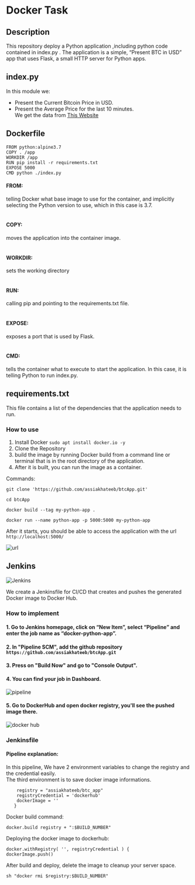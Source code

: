 # Docker Task

## Description
This repository deploy a Python application ,including python code contained in index.py .
The application is a simple, “Present BTC in USD” app that uses Flask, a small HTTP server for Python apps.


## index.py
In this module we:
* Present the Current Bitcoin Price in USD.
* Present the Average Price for the last 10 minutes. <br>
We get the data from <a href="https://www.coindesk.com/price/bitcoin/">This Website</a>

## Dockerfile
```buildoutcfg
FROM python:alpine3.7
COPY . /app
WORKDIR /app
RUN pip install -r requirements.txt
EXPOSE 5000
CMD python ./index.py
```
#### FROM:<br>
telling Docker what base image to use for the container, and implicitly selecting the Python version to use, which in this case is 3.7.  <br><br>
#### COPY:<br>
moves the application into the container image.<br><br>
#### WORKDIR:<br>
sets the working directory<br><br>
#### RUN:<br>
calling pip and pointing to the requirements.txt file.<br><br>
#### EXPOSE:<br>
exposes a port that is used by Flask.<br><br>
#### CMD:<br>
tells the container what to execute to start the application. In this case, it is telling Python to run index.py.

## requirements.txt
This file contains a list of the dependencies that the application needs to run. 

### How to use
1. Install Docker `sudo apt install docker.io -y`
2. Clone the Repository
3. build the image by running Docker build from a command line or terminal that is in the root directory of the application.
4. After it is built, you can run the image as a container.

Commands:
```
git clone 'https://github.com/assiakhateeb/btcApp.git'

cd btcApp

docker build --tag my-python-app .

docker run --name python-app -p 5000:5000 my-python-app
```

After it starts, you should be able to access the application with the url `http://localhost:5000/` <br>

![url](https://user-images.githubusercontent.com/39053503/137587882-0043c4ea-8583-426f-9b39-65267bc6ea2d.png)


## Jenkins

![Jenkins](https://user-images.githubusercontent.com/39053503/137587923-1a4464d8-57f7-47fe-9708-a72ee69573b9.png)




We create a Jenkinsfile for CI/CD that creates and pushes the generated Docker image to
Docker Hub.
### How to implement
#### 1. Go to Jenkins homepage, click on “New Item”, select “Pipeline” and enter the job name as “docker-python-app”.
#### 2. In "Pipeline SCM", add the github repository `https://github.com/assiakhateeb/btcApp.git`
#### 3. Press on "Build Now" and go to "Console Output".
#### 4. You can find your job in Dashboard. <br>

![pipeline](https://user-images.githubusercontent.com/39053503/137587957-d40366c1-d9da-4f25-b2dc-5c167aea10ed.png)

#### 5. Go to DockerHub and open docker registry, you'll see the pushed image there.

 ![docker hub](https://user-images.githubusercontent.com/39053503/137588044-5764908f-381b-4058-93da-cbccc2e317d0.png)


### Jenkinsfile
#### Pipeline explanation:
In this pipeline, We have 2 environment variables to change the registry and the credential easily. <br>
The third environment is to save docker image informations.
```    environment {
    registry = "assiakhateeb/btc_app"
    registryCredential = 'dockerhub'
    dockerImage = ''
   }
   ```
Docker build command:

```buildoutcfg
docker.build registry + ":$BUILD_NUMBER"
```
Deploying the docker image to dockerhub:
```buildoutcfg
docker.withRegistry( '', registryCredential ) {
dockerImage.push()
```
After build and deploy, delete the image to cleanup your server space.
```buildoutcfg
sh "docker rmi $registry:$BUILD_NUMBER"
```
